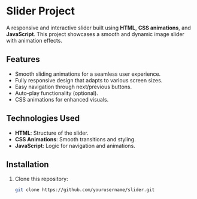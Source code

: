 # Slider Project

A responsive and interactive slider built using **HTML**, **CSS animations**, and **JavaScript**. This project showcases a smooth and dynamic image slider with animation effects.

## Features
- Smooth sliding animations for a seamless user experience.
- Fully responsive design that adapts to various screen sizes.
- Easy navigation through next/previous buttons.
- Auto-play functionality (optional).
- CSS animations for enhanced visuals.

## Technologies Used
- **HTML**: Structure of the slider.
- **CSS Animations**: Smooth transitions and styling.
- **JavaScript**: Logic for navigation and animations.

## Installation

1. Clone this repository:
   ```bash
   git clone https://github.com/yourusername/slider.git
